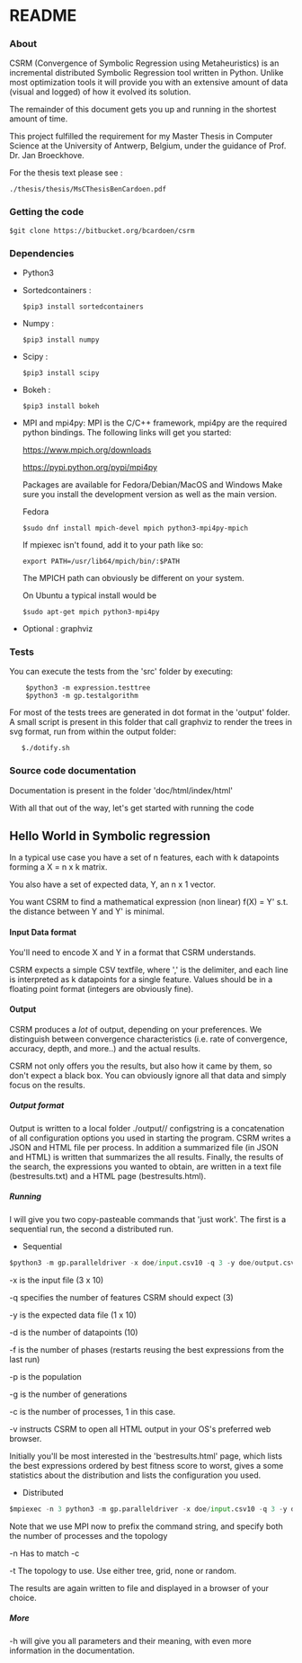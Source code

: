 # README #

### About
CSRM (Convergence of Symbolic Regression using Metaheuristics) is an incremental distributed Symbolic Regression tool written in Python. Unlike most optimization tools it will provide you with an extensive amount of data (visual and logged) of how it evolved its solution.

The remainder of this document gets you up and running in the shortest amount of time.

This project fulfilled the requirement for my Master Thesis in Computer Science at the University of Antwerp, Belgium, under the guidance of Prof. Dr. Jan Broeckhove.

For the thesis text please see :

    ./thesis/thesis/MsCThesisBenCardoen.pdf

### Getting the code

```
$git clone https://bitbucket.org/bcardoen/csrm
```

### Dependencies ###
* Python3
* Sortedcontainers :

    ```
	$pip3 install sortedcontainers
    ```

* Numpy :

    ```
    $pip3 install numpy
    ```

* Scipy :

    ```
    $pip3 install scipy
    ```

* Bokeh :

    ```
    $pip3 install bokeh
    ```

* MPI and mpi4py:
    MPI is the C/C++ framework, mpi4py are the required python bindings. The following links will get you started:

    https://www.mpich.org/downloads

    https://pypi.python.org/pypi/mpi4py

    Packages are available for Fedora/Debian/MacOS and Windows
    Make sure you install the development version as well as the main version.

    Fedora
    ```
    $sudo dnf install mpich-devel mpich python3-mpi4py-mpich
    ```

    If mpiexec isn't found, add it to your path like so:
    ```
    export PATH=/usr/lib64/mpich/bin/:$PATH
    ```
    The MPICH path can obviously be different on your system.

    On Ubuntu a typical install would be
    ```
    $sudo apt-get mpich python3-mpi4py
    ```

* Optional : graphviz


### Tests

You can execute the tests from the 'src' folder by executing:

```Shell
    $python3 -m expression.testtree
    $python3 -m gp.testalgorithm
```


For most of the tests trees are generated in dot format in the 'output' folder.
A small script is present in this folder that call graphviz to render the trees in svg format, run from within the output folder:

```Shell
   $./dotify.sh
```

### Source code documentation

Documentation is present in the folder 'doc/html/index/html'

With all that out of the way, let's get started with running the code

## Hello World in Symbolic regression

In a typical use case you have a set of n features, each with k datapoints forming a X = n x k matrix.

You also have a set of expected data, Y, an n x 1 vector.

You want CSRM to find a mathematical expression (non linear) f(X) = Y' s.t. the distance between Y and Y' is minimal.

#### Input Data format
You'll need to encode X and Y in a format that CSRM understands.

CSRM expects a simple CSV textfile, where ',' is the delimiter, and each line is interpreted as k datapoints for a single feature. Values should be in a floating point format (integers are obviously fine).

#### Output
CSRM produces a _lot_ of output, depending on your preferences.
We distinguish between convergence characteristics (i.e. rate of convergence, accuracy, depth, and more..) and the actual results.

CSRM not only offers you the results, but also how it came by them, so don't expect a black box. You can obviously ignore all that data and simply focus on the results.

##### Output format
Output is written to a local folder ./output/<configstring>/
configstring is a concatenation of all configuration options you used in starting the program.
CSRM writes a JSON and HTML file per process. In addition a summarized file (in JSON and HTML) is written that summarizes the all results. Finally, the results of the search, the expressions you wanted to obtain, are written in a text file (bestresults.txt) and a HTML page (bestresults.html).

##### Running
I will give you two copy-pasteable commands that 'just work'. The first is a sequential run, the second a distributed run.

* Sequential
```Python
$python3 -m gp.paralleldriver -x doe/input.csv10 -q 3 -y doe/output.csv10 -d 10 -c 1 -f 20 -p 20 -g 20 -v
```


-x is the input file (3 x 10)

-q specifies the number of features CSRM should expect (3)

-y is the expected data file (1 x 10)

-d is the number of datapoints (10)

-f is the number of phases (restarts reusing the best expressions from the last run)

-p is the population

-g is the number of generations

-c is the number of processes, 1 in this case.

-v instructs CSRM to open all HTML output in your OS's preferred web browser.

Initially you'll be most interested in the 'bestresults.html' page, which lists the best expressions ordered by best fitness score to worst, gives a some statistics about the distribution and lists the configuration you used.

* Distributed
```Python
$mpiexec -n 3 python3 -m gp.paralleldriver -x doe/input.csv10 -q 3 -y doe/output.csv10 -d 10 -c 3 -f 20 -p 20 -g 20 -v -t tree
```
Note that we use MPI now to prefix the command string, and specify both the number of processes and the topology

-n <processcount> Has to match -c

-t <topology> The topology to use. Use either tree, grid, none or random.

The results are again written to file and displayed in a browser of your choice.

##### More
-h will give you all parameters and their meaning, with even more information in the documentation.

